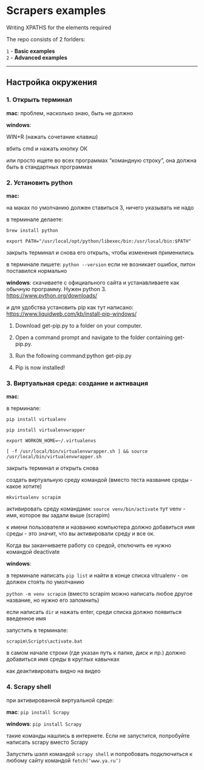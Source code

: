 # Scrapers examples

Writing XPATHS for the elements required

The repo consists of 2 forlders:

`1` - <b> Basic examples </b> <br>
`2` - <b> Advanced examples </b>


__________________________________________________________________________________________________________________

## Настройка окружения


### 1. Открыть терминал


<b>mac</b>: проблем, насколько знаю, быть не должно

<b>windows</b>: 

WIN+R (нажать сочетание клавиш)

вбить cmd и нажать кнопку ОК

или просто ищете во всех программах “командную строку”, она должна быть в стандартных программах


### 2. Установить python


<b>mac: </b>

на маках по умолчанию должен ставиться 3, ничего указывать не надо

в терминале делаете:

`brew install python`

`export PATH="/usr/local/opt/python/libexec/bin:/usr/local/bin:$PATH"`

закрыть терминал и снова его открыть, чтобы изменения применились

в терминале пишете:
`python --version`
если не возникает ошибок, питон поставился нормально

<b>windows</b>: скачиваете с официального сайта и устанавливаете как обычную программу. Нужен python 3. https://www.python.org/downloads/

и для удобства установить pip как тут написано:
https://www.liquidweb.com/kb/install-pip-windows/

1. Download get-pip.py to a folder on your computer.

2. Open a command prompt and navigate to the folder containing get-pip.py.

3. Run the following command:python get-pip.py

4. Pip is now installed!


### 3. Виртуальная среда: создание и активация


<b>mac</b>:

в терминале:

`pip install virtualenv`

`pip install virtualenvwrapper`

`export WORKON_HOME=~/.virtualenvs`

`[ -f /usr/local/bin/virtualenvwrapper.sh ] && source /usr/local/bin/virtualenvwrapper.sh`

закрыть терминал и открыть снова

создать виртуальную среду командой (вместо теста название среды - какое хотите)

`mkvirtualenv scrapim`

активировать среду командами:
`source venv/bin/activate`    тут venv - имя, которое вы задали выше (scrapim)

к имени пользователя и названию компьютера должно добавиться имя среды - это значит, что вы активировали среду и все ок.

Когда вы заканчиваете работу со средой, отключить ее нужно командой deactivate

<b>windows</b>:

в терминале написать `pip list` и найти в конце списка vitrualenv - он должен стоять по умолчанию

`python -m venv scrapim`  (вместо scrapim можно написать любое другое название, но нужно его запомнить)

если написать `dir` и нажать enter, среди списка должно появиться введенное имя

запустить в терминале:

`scrapim\Scripts\activate.bat`

в самом начале строки (где указан путь к папке, диск и пр.) должно добавиться имя среды в круглых кавычках

как деактивировать видно на видео


### 4. Scrapy shell


при активированной виртуальной среде:

<b>mac</b>: `pip install Scrapy`

<b>windows</b>: `pip install Scrapy`

такие команды нашлись в интернете. Если не запустится, попробуйте написать scrapy вместо Scrapy


Запустить шэлл командой `scrapy shell` и попробовать подключиться к любому сайту командой `fetch(‘www.ya.ru’)`


